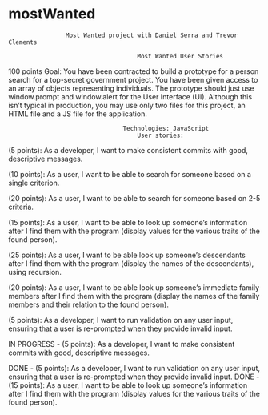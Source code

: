 # mostWanted
					Most Wanted project with Daniel Serra and Trevor Clements

										Most Wanted User Stories
100 points
Goal: You have been contracted to build a prototype for a person search for a top-secret government 
	project. You have been given access to an array of objects representing individuals. The prototype should just
	use window.prompt and window.alert for the User Interface (UI). Although this isn’t typical in production, you may 
	use only two files for this project, an HTML file and a JS file for the application.


									Technologies: JavaScript
										User stories:
(5 points): As a developer, I want to make consistent commits with good, descriptive messages.

(10 points): As a user, I want to be able to search for someone based on a single criterion.

(20 points): As a user, I want to be able to search for someone based on 2-5 criteria.

(15 points): As a user, I want to be able to look up someone’s information after I find them 
	with the program (display values for the various traits of the found person).

(25 points): As a user, I want to be able look up someone’s descendants after I find them with 
	the program (display the names of the descendants), using recursion.

(20 points): As a user, I want to be able look up someone’s immediate family members after I 
	find them with the program (display the names of the family members and their relation to the found person).

(5 points): As a developer, I want to run validation on any user input, ensuring that a user 
	is re-prompted when they provide invalid input.


IN PROGRESS - (5 points): As a developer, I want to make consistent commits with good, descriptive messages.

DONE - (5 points): As a developer, I want to run validation on any user input, ensuring that a user is re-prompted when they provide invalid input.
DONE - (15 points): As a user, I want to be able to look up someone’s information after I find them with the program (display values for the various traits of the found person).